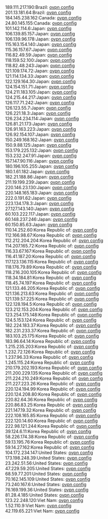189.111.217.190:Brazil: [ovpn config](vpn/189_111_217_190.ovpn)  
201.13.181.64:Brazil: [ovpn config](vpn/201_13_181_64.ovpn)  
184.145.238.162:Canada: [ovpn config](vpn/184_145_238_162.ovpn)  
24.80.145.155:Canada: [ovpn config](vpn/24_80_145_155.ovpn)  
101.142.114.6:Japan: [ovpn config](vpn/101_142_114_6.ovpn)  
106.139.85.157:Japan: [ovpn config](vpn/106_139_85_157.ovpn)  
106.139.96.178:Japan: [ovpn config](vpn/106_139_96_178.ovpn)  
115.163.154.140:Japan: [ovpn config](vpn/115_163_154_140.ovpn)  
115.36.157.67:Japan: [ovpn config](vpn/115_36_157_67.ovpn)  
116.82.49.59:Japan: [ovpn config](vpn/116_82_49_59.ovpn)  
118.159.52.100:Japan: [ovpn config](vpn/118_159_52_100.ovpn)  
118.82.48.243:Japan: [ovpn config](vpn/118_82_48_243.ovpn)  
121.109.174.72:Japan: [ovpn config](vpn/121_109_174_72.ovpn)  
121.114.134.33:Japan: [ovpn config](vpn/121_114_134_33.ovpn)  
122.129.164.30:Japan: [ovpn config](vpn/122_129_164_30.ovpn)  
124.154.151.71:Japan: [ovpn config](vpn/124_154_151_71.ovpn)  
124.211.183.105:Japan: [ovpn config](vpn/124_211_183_105.ovpn)  
124.215.44.217:Japan: [ovpn config](vpn/124_215_44_217.ovpn)  
126.117.71.242:Japan: [ovpn config](vpn/126_117_71_242.ovpn)  
126.123.55.7:Japan: [ovpn config](vpn/126_123_55_7.ovpn)  
126.221.18.3:Japan: [ovpn config](vpn/126_221_18_3.ovpn)  
126.234.234.114:Japan: [ovpn config](vpn/126_234_234_114.ovpn)  
126.81.21.173:Japan: [ovpn config](vpn/126_81_21_173.ovpn)  
126.91.163.223:Japan: [ovpn config](vpn/126_91_163_223.ovpn)  
126.92.154.107:Japan: [ovpn config](vpn/126_92_154_107.ovpn)  
150.249.168.162:Japan: [ovpn config](vpn/150_249_168_162.ovpn)  
150.9.88.125:Japan: [ovpn config](vpn/150_9_88_125.ovpn)  
153.179.225.132:Japan: [ovpn config](vpn/153_179_225_132.ovpn)  
153.232.247.91:Japan: [ovpn config](vpn/153_232_247_91.ovpn)  
157.147.90.116:Japan: [ovpn config](vpn/157_147_90_116.ovpn)  
180.196.105.255:Japan: [ovpn config](vpn/180_196_105_255.ovpn)  
180.1.61.182:Japan: [ovpn config](vpn/180_1_61_182.ovpn)  
182.21.188.86:Japan: [ovpn config](vpn/182_21_188_86.ovpn)  
211.19.199.239:Japan: [ovpn config](vpn/211_19_199_239.ovpn)  
220.146.23.130:Japan: [ovpn config](vpn/220_146_23_130.ovpn)  
220.148.165.183:Japan: [ovpn config](vpn/220_148_165_183.ovpn)  
222.0.191.62:Japan: [ovpn config](vpn/222_0_191_62.ovpn)  
223.134.178.3:Japan: [ovpn config](vpn/223_134_178_3.ovpn)  
27.127.143.140:Japan: [ovpn config](vpn/27_127_143_140.ovpn)  
60.103.222.117:Japan: [ovpn config](vpn/60_103_222_117.ovpn)  
60.148.237.246:Japan: [ovpn config](vpn/60_148_237_246.ovpn)  
60.150.85.63:Japan: [ovpn config](vpn/60_150_85_63.ovpn)  
110.14.252.60:Korea Republic of: [ovpn config](vpn/110_14_252_60.ovpn)  
112.166.98.67:Korea Republic of: [ovpn config](vpn/112_166_98_67.ovpn)  
112.212.204.204:Korea Republic of: [ovpn config](vpn/112_212_204_204.ovpn)  
114.207.165.72:Korea Republic of: [ovpn config](vpn/114_207_165_72.ovpn)  
116.33.67.167:Korea Republic of: [ovpn config](vpn/116_33_67_167.ovpn)  
116.41.187.20:Korea Republic of: [ovpn config](vpn/116_41_187_20.ovpn)  
117.123.136.115:Korea Republic of: [ovpn config](vpn/117_123_136_115.ovpn)  
118.176.79.89:Korea Republic of: [ovpn config](vpn/118_176_79_89.ovpn)  
118.216.200.105:Korea Republic of: [ovpn config](vpn/118_216_200_105.ovpn)  
118.34.184.81:Korea Republic of: [ovpn config](vpn/118_34_184_81.ovpn)  
118.45.74.197:Korea Republic of: [ovpn config](vpn/118_45_74_197.ovpn)  
121.133.46.205:Korea Republic of: [ovpn config](vpn/121_133_46_205.ovpn)  
121.136.213.63:Korea Republic of: [ovpn config](vpn/121_136_213_63.ovpn)  
121.139.57.225:Korea Republic of: [ovpn config](vpn/121_139_57_225.ovpn)  
122.128.194.5:Korea Republic of: [ovpn config](vpn/122_128_194_5.ovpn)  
123.212.153.204:Korea Republic of: [ovpn config](vpn/123_212_153_204.ovpn)  
123.254.175.148:Korea Republic of: [ovpn config](vpn/123_254_175_148.ovpn)  
124.5.153.124:Korea Republic of: [ovpn config](vpn/124_5_153_124.ovpn)  
182.224.183.37:Korea Republic of: [ovpn config](vpn/182_224_183_37.ovpn)  
182.231.233.37:Korea Republic of: [ovpn config](vpn/182_231_233_37.ovpn)  
183.103.25.175:Korea Republic of: [ovpn config](vpn/183_103_25_175.ovpn)  
183.96.64.14:Korea Republic of: [ovpn config](vpn/183_96_64_14.ovpn)  
1.215.235.203:Korea Republic of: [ovpn config](vpn/1_215_235_203.ovpn)  
1.232.72.126:Korea Republic of: [ovpn config](vpn/1_232_72_126.ovpn)  
1.237.96.33:Korea Republic of: [ovpn config](vpn/1_237_96_33.ovpn)  
1.245.115.24:Korea Republic of: [ovpn config](vpn/1_245_115_24.ovpn)  
210.179.202.193:Korea Republic of: [ovpn config](vpn/210_179_202_193.ovpn)  
211.200.229.135:Korea Republic of: [ovpn config](vpn/211_200_229_135.ovpn)  
211.224.210.249:Korea Republic of: [ovpn config](vpn/211_224_210_249.ovpn)  
211.227.223.26:Korea Republic of: [ovpn config](vpn/211_227_223_26.ovpn)  
220.124.194.99:Korea Republic of: [ovpn config](vpn/220_124_194_99.ovpn)  
220.124.208.80:Korea Republic of: [ovpn config](vpn/220_124_208_80.ovpn)  
220.82.64.36:Korea Republic of: [ovpn config](vpn/220_82_64_36.ovpn)  
220.86.83.25:Korea Republic of: [ovpn config](vpn/220_86_83_25.ovpn)  
221.147.19.32:Korea Republic of: [ovpn config](vpn/221_147_19_32.ovpn)  
222.108.165.85:Korea Republic of: [ovpn config](vpn/222_108_165_85.ovpn)  
222.120.14.60:Korea Republic of: [ovpn config](vpn/222_120_14_60.ovpn)  
222.98.121.244:Korea Republic of: [ovpn config](vpn/222_98_121_244.ovpn)  
39.124.6.11:Korea Republic of: [ovpn config](vpn/39_124_6_11.ovpn)  
58.226.174.38:Korea Republic of: [ovpn config](vpn/58_226_174_38.ovpn)  
59.13.195.76:Korea Republic of: [ovpn config](vpn/59_13_195_76.ovpn)  
59.14.27.162:Korea Republic of: [ovpn config](vpn/59_14_27_162.ovpn)  
104.172.234.147:United States: [ovpn config](vpn/104_172_234_147.ovpn)  
173.198.248.39:United States: [ovpn config](vpn/173_198_248_39.ovpn)  
23.242.51.56:United States: [ovpn config](vpn/23_242_51_56.ovpn)  
47.229.59.205:United States: [ovpn config](vpn/47_229_59_205.ovpn)  
68.59.77.201:United States: [ovpn config](vpn/68_59_77_201.ovpn)  
70.162.145.109:United States: [ovpn config](vpn/70_162_145_109.ovpn)  
73.240.167.6:United States: [ovpn config](vpn/73_240_167_6.ovpn)  
76.169.199.36:United States: [ovpn config](vpn/76_169_199_36.ovpn)  
81.28.4.185:United States: [ovpn config](vpn/81_28_4_185.ovpn)  
123.22.248.120:Viet Nam: [ovpn config](vpn/123_22_248_120.ovpn)  
1.52.110.9:Viet Nam: [ovpn config](vpn/1_52_110_9.ovpn)  
42.119.65.221:Viet Nam: [ovpn config](vpn/42_119_65_221.ovpn)  
